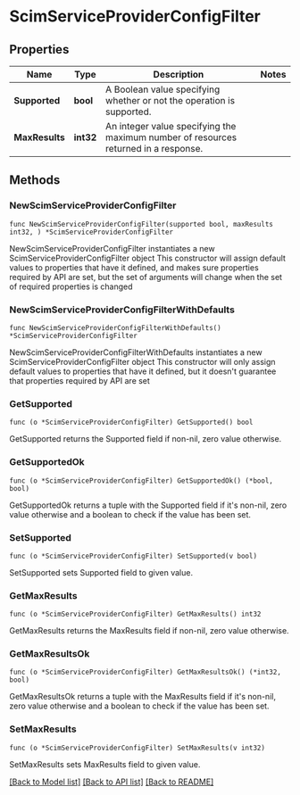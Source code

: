 # ScimServiceProviderConfigFilter

## Properties

Name | Type | Description | Notes
------------ | ------------- | ------------- | -------------
**Supported** | **bool** | A Boolean value specifying whether or not the operation is supported. | 
**MaxResults** | **int32** | An integer value specifying the maximum number of resources returned in a response. | 

## Methods

### NewScimServiceProviderConfigFilter

`func NewScimServiceProviderConfigFilter(supported bool, maxResults int32, ) *ScimServiceProviderConfigFilter`

NewScimServiceProviderConfigFilter instantiates a new ScimServiceProviderConfigFilter object
This constructor will assign default values to properties that have it defined,
and makes sure properties required by API are set, but the set of arguments
will change when the set of required properties is changed

### NewScimServiceProviderConfigFilterWithDefaults

`func NewScimServiceProviderConfigFilterWithDefaults() *ScimServiceProviderConfigFilter`

NewScimServiceProviderConfigFilterWithDefaults instantiates a new ScimServiceProviderConfigFilter object
This constructor will only assign default values to properties that have it defined,
but it doesn't guarantee that properties required by API are set

### GetSupported

`func (o *ScimServiceProviderConfigFilter) GetSupported() bool`

GetSupported returns the Supported field if non-nil, zero value otherwise.

### GetSupportedOk

`func (o *ScimServiceProviderConfigFilter) GetSupportedOk() (*bool, bool)`

GetSupportedOk returns a tuple with the Supported field if it's non-nil, zero value otherwise
and a boolean to check if the value has been set.

### SetSupported

`func (o *ScimServiceProviderConfigFilter) SetSupported(v bool)`

SetSupported sets Supported field to given value.


### GetMaxResults

`func (o *ScimServiceProviderConfigFilter) GetMaxResults() int32`

GetMaxResults returns the MaxResults field if non-nil, zero value otherwise.

### GetMaxResultsOk

`func (o *ScimServiceProviderConfigFilter) GetMaxResultsOk() (*int32, bool)`

GetMaxResultsOk returns a tuple with the MaxResults field if it's non-nil, zero value otherwise
and a boolean to check if the value has been set.

### SetMaxResults

`func (o *ScimServiceProviderConfigFilter) SetMaxResults(v int32)`

SetMaxResults sets MaxResults field to given value.



[[Back to Model list]](../README.md#documentation-for-models) [[Back to API list]](../README.md#documentation-for-api-endpoints) [[Back to README]](../README.md)


